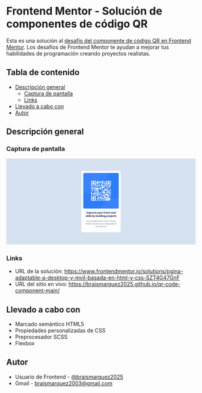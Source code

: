 # Frontend Mentor - Solución de componentes de código QR

Esta es una solución al [desafío del componente de código QR en Frontend Mentor](https://www.frontendmentor.io/challenges/qr-code-component-iux_sIO_H). Los desafíos de Frontend Mentor te ayudan a mejorar tus habilidades de programación creando proyectos realistas.

## Tabla de contenido

- [Descripción general](#descripcion-general)
  - [Captura de pantalla](#captura-de-pantalla)
  - [Links](#links)
- [Llevado a cabo con](#llevado-a-cabo-con)
- [Autor](#autor)

## Descripción general

### Captura de pantalla
![](./images/Frontend-Mentor-QR-code-component.png)


### Links
- URL de la solución: https://www.frontendmentor.io/solutions/pgina-adaptable-a-desktop-y-mvil-basada-en-html-y-css-SZT4G47GnF
- URL del sitio en vivo: https://braismarquez2025.github.io/qr-code-component-main/



## Llevado a cabo con

- Marcado semántico HTML5
- Propiedades personalizadas de CSS
- Preprocesador SCSS
- Flexbox

## Autor 
- Usuario de Frontend - [@braismarquez2025](https://www.frontendmentor.io/profile/braismarquez2025)
- Gmail - braismarquez2003@gmail.com
